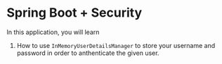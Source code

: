 # Spring Boot + Security
In this application, you will learn 
1. How to use ```InMemoryUserDetailsManager``` to store your username and password in order to anthenticate the given user.
